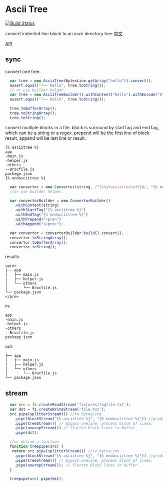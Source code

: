 # Ascii Tree

[![Build Status](https://travis-ci.org/jianglibo/ascii-tree.svg?branch=master)](https://travis-ci.org/jianglibo/ascii-tree)

convert indented line block to an ascii directory tree.[中文](README_ZH.md)

[API](https://jianglibo.github.com/ascii-tree/docs)

## sync

convert one tree.
```javascript
  var tree = new AsciiTree(BytesLine.getArray("hello")).convert();
  assert.equal("└── hello", tree.toString());
  // or use builder helper.
  var tree = new AsciiTreeBuilder().withContent("hello").withEncode("UTF-8").build().convert();
  assert.equal("└── hello", tree.toString());

  tree.toBufferArray();
  tree.toStringArray();
  tree.toString();
```

convert mutilple blocks in a file. block is surround by startTag and endTag, which can be a string or a regex. prepend will be the first line of block result, append will be last line or result.

```
{% asciitree %}
app
-main.js
-helper.js
-others
--Brocfile.js
package.json
{% endasciitree %}
```

```javascript
  var convertor = new Convertor(string, /^{%\s+asciitree\s+%}$/, "{% endasciitree %}", '<pre>', '</pre>').convert();
  //or use builder helper.

  var convertorBuilder = new ConvertorBuilder()
    .withContent(string)
    .withStartTag("{% asciitree %}")
    .withEndTag("{% endasciitree %}")
    .withPrepend("<pre>")
    .withAppend("</pre>");

  var convertor = convertorBuilder.build().convert();
  convertor.toStringArray();
  convertor.toBufferArray();
  convertor.toString();
```
results:

```
<pre>
├── app
|   ├── main.js
|   ├── helper.js
|   └── others
|       └── Brocfile.js
└── package.json
</pre>
```


in:
```
app
-main.js
-helper.js
-others
--Brocfile.js
package.json
```

out:
```
├── app
|   ├── main.js
|   ├── helper.js
|   └── others
|       └── Brocfile.js
└── package.json
```

## stream

```javascript
  var src = fs.createReadStream('fixtures/tagfile.txt');
  var dst = fs.createWriteStream('file.txt');
  src.pipe(splitterStream()) //to BytesLine
    .pipe(blockStream("{% asciitree %}", "{% endasciitree %}")) //produce one line or block of lines.
    .pipe(treeStream()) // bypass oneline, process block of lines.
    .pipe(unwrapStream()) // flatten block lines to Buffer.
    .pipe(dst);

  //or define a function
  function treepipe(src) {
   return src.pipe(splitterStream()) //to BytesLine
    .pipe(blockStream("{% asciitree %}", "{% endasciitree %}")) //produce one line or block of lines.
    .pipe(treeStream()) // bypass oneline, process block of lines.
    .pipe(unwrapStream()); // flatten block lines to Buffer.
  }

  treepipe(src).pipe(dst);
```
